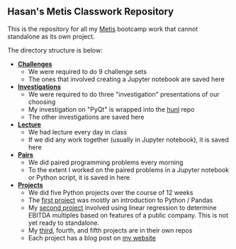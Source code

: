 ## Hasan's Metis Classwork Repository

This is the repository for all my [Metis](http://www.thisismetis.com) bootcamp
work that cannot standalone as its own project.

The directory structure is below:
* [**Challenges**](https://github.com/hh2010/metis_hasan/tree/master/challenges)
  * We were required to do 9 challenge sets
  * The ones that involved creating a Jupyter notebook are saved here
* [**Investigations**](https://github.com/hh2010/metis_hasan/tree/master/inv)
  * We were required to do three "investigation" presentations of our choosing
  * My investigation on "PyQt" is wrapped into the [hunl](https://github.com/hh2010/hunl) repo
  * The other investigations are saved here
* [**Lecture**](https://github.com/hh2010/metis_hasan/tree/master/lecture)
  * We had lecture every day in class
  * If we did any work together (usually in Jupyter notebook), it is saved here
* [**Pairs**](https://github.com/hh2010/metis_hasan/tree/master/pairs)
  * We did paired programming problems every morning
  * To the extent I worked on the paired problems in a Jupyter notebook
    or Python script, it is saved in here
* [**Projects**](https://github.com/hh2010/metis_hasan/tree/master/projects)
  * We did five Python projects over the course of 12 weeks
  * The [first project](https://github.com/hh2010/metis_hasan/tree/master/projects/01-mta) was mostly an introduction to Python / Pandas
  * My [second project](https://github.com/hh2010/metis_hasan/tree/master/projects/02-comps) involved using linear regression to determine EBITDA
    multiples based on features of a public company.  This is not yet ready
    to standalone.
  * My [third](https://github.com/hh2010/malware_classify), fourth, and fifth
    projects are in their own repos
  * Each project has a blog post on [my website](http://www.hasanhaq.com/blog)

